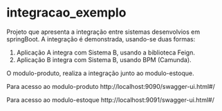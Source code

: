 # integracao_exemplo
Projeto que apresenta a integração entre sistemas desenvolvios em springBoot.
A integração é demonstrada, usando-se duas formas:
1) Aplicação A integra com Sistema B, usando a biblioteca Feign.
1) Aplicação B integra com Sistema B, usando BPM (Camunda).

O modulo-produto, realiza a integração junto ao modulo-estoque.

Para acesso ao modulo-produto
http://localhost:9090/swagger-ui.html#/

Para acesso ao modulo-estoque
http://localhost:9091/swagger-ui.html#/



